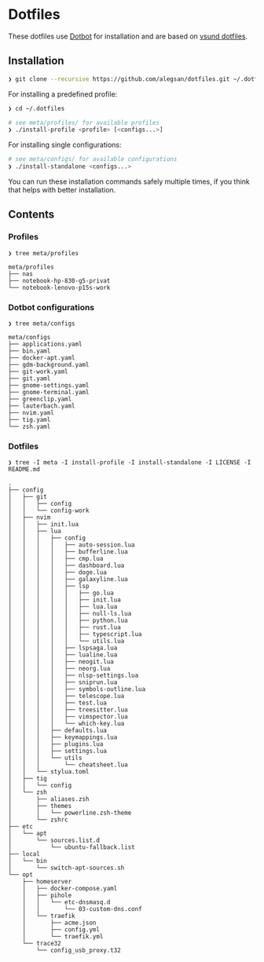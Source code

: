 # Dotfiles

These dotfiles use [Dotbot](https://github.com/anishathalye/dotbot) for installation and are
based on [vsund dotfiles](https://github.com/vsund/dotfiles).

## Installation

```bash
❯ git clone --recursive https://github.com/alegsan/dotfiles.git ~/.dotfiles
```

For installing a predefined profile:

```bash
❯ cd ~/.dotfiles

# see meta/profiles/ for available profiles
❯ ./install-profile <profile> [<configs...>]
```

For installing single configurations:

```bash
# see meta/configs/ for available configurations
❯ ./install-standalone <configs...>
```

You can run these installation commands safely multiple times, if you think that helps with better installation.


## Contents

### Profiles

```
❯ tree meta/profiles

meta/profiles
├── nas
├── notebook-hp-830-g5-privat
└── notebook-lenovo-p15s-work
```

### Dotbot configurations

```
❯ tree meta/configs

meta/configs
├── applications.yaml
├── bin.yaml
├── docker-apt.yaml
├── gdm-background.yaml
├── git-work.yaml
├── git.yaml
├── gnome-settings.yaml
├── gnome-terminal.yaml
├── greenclip.yaml
├── lauterbach.yaml
├── nvim.yaml
├── tig.yaml
└── zsh.yaml
```

### Dotfiles

```
❯ tree -I meta -I install-profile -I install-standalone -I LICENSE -I README.md

.
├── config
│   ├── git
│   │   ├── config
│   │   └── config-work
│   ├── nvim
│   │   ├── init.lua
│   │   ├── lua
│   │   │   ├── config
│   │   │   │   ├── auto-session.lua
│   │   │   │   ├── bufferline.lua
│   │   │   │   ├── cmp.lua
│   │   │   │   ├── dashboard.lua
│   │   │   │   ├── doge.lua
│   │   │   │   ├── galaxyline.lua
│   │   │   │   ├── lsp
│   │   │   │   │   ├── go.lua
│   │   │   │   │   ├── init.lua
│   │   │   │   │   ├── lua.lua
│   │   │   │   │   ├── null-ls.lua
│   │   │   │   │   ├── python.lua
│   │   │   │   │   ├── rust.lua
│   │   │   │   │   ├── typescript.lua
│   │   │   │   │   └── utils.lua
│   │   │   │   ├── lspsaga.lua
│   │   │   │   ├── lualine.lua
│   │   │   │   ├── neogit.lua
│   │   │   │   ├── neorg.lua
│   │   │   │   ├── nlsp-settings.lua
│   │   │   │   ├── sniprun.lua
│   │   │   │   ├── symbols-outline.lua
│   │   │   │   ├── telescope.lua
│   │   │   │   ├── test.lua
│   │   │   │   ├── treesitter.lua
│   │   │   │   ├── vimspector.lua
│   │   │   │   └── which-key.lua
│   │   │   ├── defaults.lua
│   │   │   ├── keymappings.lua
│   │   │   ├── plugins.lua
│   │   │   ├── settings.lua
│   │   │   └── utils
│   │   │       └── cheatsheet.lua
│   │   └── stylua.toml
│   ├── tig
│   │   └── config
│   └── zsh
│       ├── aliases.zsh
│       ├── themes
│       │   └── powerline.zsh-theme
│       └── zshrc
├── etc
│   └── apt
│       └── sources.list.d
│           └── ubuntu-fallback.list
├── local
│   └── bin
│       └── switch-apt-sources.sh
└── opt
    ├── homeserver
    │   ├── docker-compose.yaml
    │   ├── pihole
    │   │   └── etc-dnsmasq.d
    │   │       └── 03-custom-dns.conf
    │   └── traefik
    │       ├── acme.json
    │       ├── config.yml
    │       └── traefik.yml
    └── trace32
        └── config_usb_proxy.t32
```
